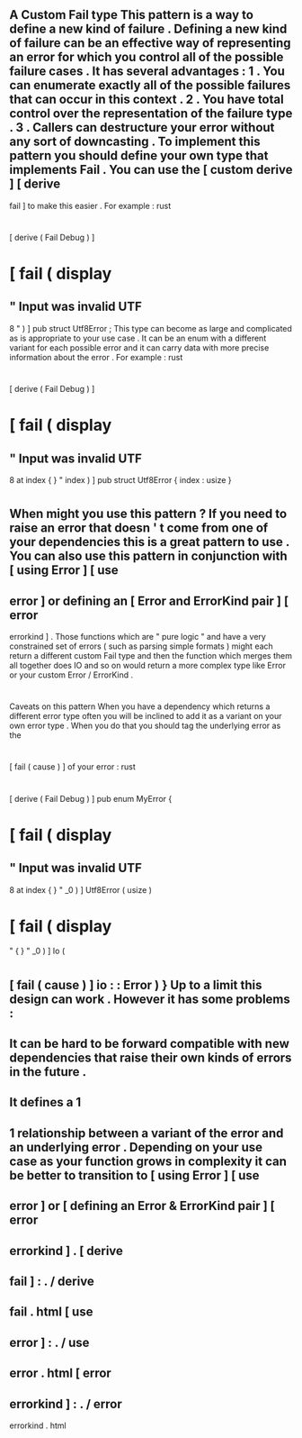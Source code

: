 #
A
Custom
Fail
type
This
pattern
is
a
way
to
define
a
new
kind
of
failure
.
Defining
a
new
kind
of
failure
can
be
an
effective
way
of
representing
an
error
for
which
you
control
all
of
the
possible
failure
cases
.
It
has
several
advantages
:
1
.
You
can
enumerate
exactly
all
of
the
possible
failures
that
can
occur
in
this
context
.
2
.
You
have
total
control
over
the
representation
of
the
failure
type
.
3
.
Callers
can
destructure
your
error
without
any
sort
of
downcasting
.
To
implement
this
pattern
you
should
define
your
own
type
that
implements
Fail
.
You
can
use
the
[
custom
derive
]
[
derive
-
fail
]
to
make
this
easier
.
For
example
:
rust
#
[
derive
(
Fail
Debug
)
]
#
[
fail
(
display
=
"
Input
was
invalid
UTF
-
8
"
)
]
pub
struct
Utf8Error
;
This
type
can
become
as
large
and
complicated
as
is
appropriate
to
your
use
case
.
It
can
be
an
enum
with
a
different
variant
for
each
possible
error
and
it
can
carry
data
with
more
precise
information
about
the
error
.
For
example
:
rust
#
[
derive
(
Fail
Debug
)
]
#
[
fail
(
display
=
"
Input
was
invalid
UTF
-
8
at
index
{
}
"
index
)
]
pub
struct
Utf8Error
{
index
:
usize
}
#
#
When
might
you
use
this
pattern
?
If
you
need
to
raise
an
error
that
doesn
'
t
come
from
one
of
your
dependencies
this
is
a
great
pattern
to
use
.
You
can
also
use
this
pattern
in
conjunction
with
[
using
Error
]
[
use
-
error
]
or
defining
an
[
Error
and
ErrorKind
pair
]
[
error
-
errorkind
]
.
Those
functions
which
are
"
pure
logic
"
and
have
a
very
constrained
set
of
errors
(
such
as
parsing
simple
formats
)
might
each
return
a
different
custom
Fail
type
and
then
the
function
which
merges
them
all
together
does
IO
and
so
on
would
return
a
more
complex
type
like
Error
or
your
custom
Error
/
ErrorKind
.
#
#
Caveats
on
this
pattern
When
you
have
a
dependency
which
returns
a
different
error
type
often
you
will
be
inclined
to
add
it
as
a
variant
on
your
own
error
type
.
When
you
do
that
you
should
tag
the
underlying
error
as
the
#
[
fail
(
cause
)
]
of
your
error
:
rust
#
[
derive
(
Fail
Debug
)
]
pub
enum
MyError
{
#
[
fail
(
display
=
"
Input
was
invalid
UTF
-
8
at
index
{
}
"
_0
)
]
Utf8Error
(
usize
)
#
[
fail
(
display
=
"
{
}
"
_0
)
]
Io
(
#
[
fail
(
cause
)
]
io
:
:
Error
)
}
Up
to
a
limit
this
design
can
work
.
However
it
has
some
problems
:
-
It
can
be
hard
to
be
forward
compatible
with
new
dependencies
that
raise
their
own
kinds
of
errors
in
the
future
.
-
It
defines
a
1
-
1
relationship
between
a
variant
of
the
error
and
an
underlying
error
.
Depending
on
your
use
case
as
your
function
grows
in
complexity
it
can
be
better
to
transition
to
[
using
Error
]
[
use
-
error
]
or
[
defining
an
Error
&
ErrorKind
pair
]
[
error
-
errorkind
]
.
[
derive
-
fail
]
:
.
/
derive
-
fail
.
html
[
use
-
error
]
:
.
/
use
-
error
.
html
[
error
-
errorkind
]
:
.
/
error
-
errorkind
.
html

